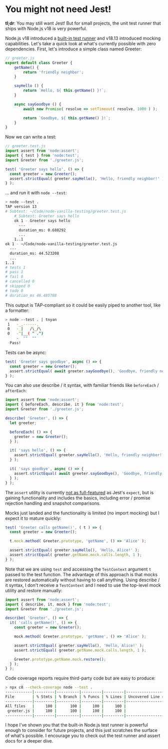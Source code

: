 # You might not need Jest!

**tl;dr**: You may still want Jest! But for small projects, the unit test runner that ships with Node.js v18 is very powerful.

Node.js v18 introduced a [built-in test runner](https://nodejs.org/docs/latest-v18.x/api/test.html#test-runner) and v18.13 introduced mocking capabilities. Let's take a quick look at what's currently possible with zero dependencies. First, let's introduce a simple class named Greeter:

```js
// greeter.js
export default class Greeter {
	getName() {
		return 'friendly neighbor';
	}

	sayHello () {
		return `Hello, ${ this.getName() }!`;
	}

	async sayGoodbye () {
		await new Promise( resolve => setTimeout( resolve, 1000 ) );

		return `Goodbye, ${ this.getName() }!`;
	}
}
```

Now we can write a test:

```js
// greeter.test.js
import assert from 'node:assert';
import { test } from 'node:test';
import Greeter from './greeter.js';

test( 'Greeter says hello', () => {
  const greeter = new Greeter();
  assert.strictEqual( greeter.sayHello(), 'Hello, friendly neighbor!' );
} );
```

... and run it with `node --test`:

```sh
> node --test .
TAP version 13
# Subtest: ~/Code/node-vanilla-testing/greeter.test.js
    # Subtest: Greeter says hello
    ok 1 - Greeter says hello
      ---
      duration_ms: 0.688292
      ...
    1..1
ok 1 - ~/Code/node-vanilla-testing/greeter.test.js
  ---
  duration_ms: 44.523208
  ...
1..1
# tests 1
# pass 1
# fail 0
# cancelled 0
# skipped 0
# todo 0
# duration_ms 46.485708
```

This output is TAP-compliant so it could be easily piped to another tool, like a formatter:

```sh
> node --test . | tnyan
 1   -_,------,
 0   -_|   /\_/\ 
 0   -^|__( ^ .^) 
     -  ""  "" 
  Pass!
```

Tests can be async:

```js
test( 'Greeter says goodbye', async () => {
  const greeter = new Greeter();
  assert.strictEqual( await greeter.sayGoodbye(), 'Goodbye, friendly neighbor!' );
} );
```

You can also use describe / it syntax, with familiar friends like `beforeEach` / `afterEach`:

```js
import assert from 'node:assert';
import { beforeEach, describe, it } from 'node:test';
import Greeter from './greeter.js';

describe( 'Greeter', () => {
  let greeter;

  beforeEach( () => {
    greeter = new Greeter();
  } );

  it( 'says hello', () => {
    assert.strictEqual( greeter.sayHello(), 'Hello, friendly neighbor!' );
  } );

  it( 'says goodbye', async () => {
    assert.strictEqual( await greeter.sayGoodbye(), 'Goodbye, friendly neighbor!' );
  } );
} );
```

The `assert` utility is currently [not as full-featured](https://nodejs.org/docs/latest-v18.x/api/assert.html) as Jest's `expect`, but is gaining functionality and includes the basics, including error / promise rejection handling and snapshot comparisons.

Mocks just landed and the functionality is limited (no import mocking) but I expect it to mature quickly:

```js
test( 'Greeter calls getName()', ( t ) => {
  const greeter = new Greeter();

  t.mock.method( Greeter.prototype, 'getName', () => 'Alice' );

  assert.strictEqual( greeter.sayHello(), 'Hello, Alice!' );
  assert.strictEqual( greeter.getName.mock.calls.length, 1 );
} );
```

Note that we are using `test` and accessing the `TestContext` argument `t` passed to the test function. The advantage of this approach is that mocks are restored automatically without having to call anything. Using describe / it syntax, I don't receive a `TestContext` and I need to use the top-level mock utility and restore manually:

```js
import assert from 'node:assert';
import { describe, it, mock } from 'node:test';
import Greeter from './greeter.js';

describe( 'Greeter', () => {
  it( 'calls getName()', () => {
    const greeter = new Greeter();

    mock.method( Greeter.prototype, 'getName', () => 'Alice' );

    assert.strictEqual( greeter.sayHello(), 'Hello, Alice!' );
    assert.strictEqual( greeter.getName.mock.calls.length, 1 );

    Greeter.prototype.getName.mock.restore();
  } );
} );
```

Code coverage reports require third-party code but are easy to produce:

```sh
> npx c8 --check-coverage node --test .
------------|---------|----------|---------|---------|-------------------
File        | % Stmts | % Branch | % Funcs | % Lines | Uncovered Line #s 
------------|---------|----------|---------|---------|-------------------
All files   |     100 |      100 |     100 |     100 |                   
 greeter.js |     100 |      100 |     100 |     100 |                   
------------|---------|----------|---------|---------|-------------------
```

I hope I've shown you that the built-in Node.js test runner is powerful enough to consider for future projects, and this just scratches the surface of what's possible. I encourage you to check out the test runner and assert docs for a deeper dive.
